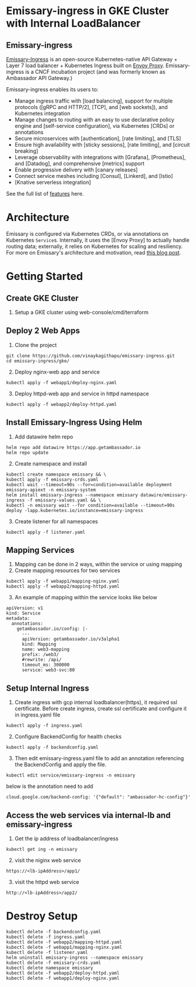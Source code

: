 # Emissary-ingress in GKE Cluster with Internal LoadBalancer 
## Emissary-ingress

[Emissary-Ingress](https://www.getambassador.io) is an open-source Kubernetes-native API Gateway +
Layer 7 load balancer + Kubernetes Ingress built on [Envoy Proxy](https://www.envoyproxy.io).
Emissary-ingress is a CNCF incubation project (and was formerly known as Ambassador API Gateway.)

Emissary-ingress enables its users to:
* Manage ingress traffic with [load balancing], support for multiple protocols ([gRPC and HTTP/2], [TCP], and [web sockets]), and Kubernetes integration
* Manage changes to routing with an easy to use declarative policy engine and [self-service configuration], via Kubernetes [CRDs] or annotations
* Secure microservices with [authentication], [rate limiting], and [TLS]
* Ensure high availability with [sticky sessions], [rate limiting], and [circuit breaking]
* Leverage observability with integrations with [Grafana], [Prometheus], and [Datadog], and comprehensive [metrics] support
* Enable progressive delivery with [canary releases]
* Connect service meshes including [Consul], [Linkerd], and [Istio]
* [Knative serverless integration]

See the full list of [features](https://www.getambassador.io/features/) here.

# Architecture

Emissary is configured via Kubernetes CRDs, or via annotations on Kubernetes `Service`s. Internally,
it uses the [Envoy Proxy] to actually handle routing data; externally, it relies on Kubernetes for
scaling and resiliency. For more on Emissary's architecture and motivation, read [this blog post](https://blog.getambassador.io/building-ambassador-an-open-source-api-gateway-on-kubernetes-and-envoy-ed01ed520844).

# Getting Started

## Create GKE Cluster
1. Setup a GKE cluster using web-console/cmd/terraform

## Deploy 2 Web Apps
1. Clone the project
```shell
git clone https://github.com/vinaykagithapu/emissary-ingress.git
cd emissary-ingress/gke/
```
2. Deploy nginx-web app and service
```shell
kubectl apply -f webapp1/deploy-nginx.yaml
```
3. Deploy httpd-web app and service in httpd namespace
```shell
kubectl apply -f webapp2/deploy-httpd.yaml
```

## Install Emissary-Ingress Using Helm

1. Add datawire helm repo
```shell
helm repo add datawire https://app.getambassador.io
helm repo update
```
2. Create namespace and install
```shell
kubectl create namespace emissary && \
kubectl apply -f emissary-crds.yaml
kubectl wait --timeout=90s --for=condition=available deployment emissary-apiext -n emissary-system
helm install emissary-ingress --namespace emissary datawire/emissary-ingress -f emissary-values.yaml && \
kubectl -n emissary wait --for condition=available --timeout=90s deploy -lapp.kubernetes.io/instance=emissary-ingress
```
3. Create listener for all namespaces
```shell
kubectl apply -f listener.yaml
```
## Mapping Services
1. Mapping can be done in 2 ways, within the service or using mapping 
2. Create mapping resources for two services
```shell
kubectl apply -f webapp1/mapping-nginx.yaml
kubectl apply -f webapp2/mapping-httpd.yaml
```
3. An example of mapping within the service looks like below
```shell
apiVersion: v1
kind: Service
metadata:
  annotations:
    getambassador.io/config: |-
      ---
      apiVersion: getambassador.io/v3alpha1
      kind: Mapping
      name: web3-mapping
      prefix: /web3/
      #rewrite: /api/
      timeout_ms: 300000
      service: web3-svc:80

```
## Setup Internal Ingress 
1. Create ingress with gcp internal loadbalancer(https), it required ssl certificate. Before create ingress, create ssl certificate and configure it in ingress.yaml file
```shell
kubectl apply -f ingress.yaml
``` 
2. Configure BackendConfig for health checks
```shell
kubectl apply -f backendconfig.yaml
``` 
3. Then edit emissary-ingress.yaml file to add an annotation referencing the BackendConfig and apply the file.
```shell
kubectl edit service/emissary-ingress -n emissary
```
below is the annotation need to add
```shell
cloud.google.com/backend-config: '{"default": "ambassador-hc-config"}'
```

## Access the web services via internal-lb and emissary-ingress
1. Get the ip address of loadbalancer/ingress
```shell
kubectl get ing -n emissary
```
2. visit the niginx web service 
```shell
https://<lb-ipAddress>/app1/
```
3. visit the httpd web service 
```shell
http://<lb-ipAddress>/app2/
```


# Destroy Setup
```shell
kubectl delete -f backendconfig.yaml
kubectl delete -f ingress.yaml
kubectl delete -f webapp2/mapping-httpd.yaml
kubectl delete -f webapp1/mapping-nginx.yaml
kubectl delete -f listener.yaml
helm uninstall emissary-ingress --namespace emissary
kubectl delete -f emissary-crds.yaml
kubectl delete namespace emissary
kubectl delete -f webapp2/deploy-httpd.yaml
kubectl delete -f webapp1/deploy-nginx.yaml
```

